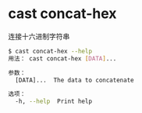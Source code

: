 # cast concat-hex

连接十六进制字符串

```bash
$ cast concat-hex --help
用法： cast concat-hex [DATA]...

参数：
  [DATA]...  The data to concatenate

选项：
  -h, --help  Print help
```